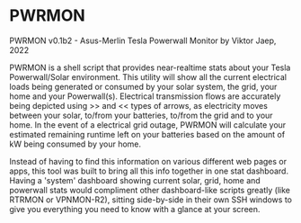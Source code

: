 # PWRMON

PWRMON v0.1b2 - Asus-Merlin Tesla Powerwall Monitor by Viktor Jaep, 2022

PWRMON is a shell script that provides near-realtime stats about your Tesla Powerwall/Solar environment. This utility will show all the current electrical loads being generated or consumed by your solar system, the grid, your home and your Powerwall(s). Electrical transmission flows are accurately being depicted using >> and << types of arrows, as electricity moves between your solar, to/from your batteries, to/from the grid and to your home. In the event of a electrical grid outage, PWRMON will calculate your estimated remaining runtime left on your batteries based on the amount of kW being consumed by your home.

Instead of having to find this information on various different web pages or apps, this tool was built to bring all this info together in one stat dashboard.  Having a 'system' dashboard showing current solar, grid, home and powerwall stats would compliment other dashboard-like scripts greatly (like RTRMON or VPNMON-R2), sitting side-by-side in their own SSH windows to give you everything you need to know with a glance at your screen.
